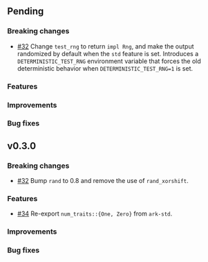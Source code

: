 ## Pending

### Breaking changes

- [\#32](https://github.com/arkworks-rs/utils/pull/32) Change `test_rng` to return `impl Rng`, and make the output randomized by default when the `std` feature is set. Introduces a `DETERMINISTIC_TEST_RNG` environment variable that forces the old deterministic behavior when `DETERMINISTIC_TEST_RNG=1` is set.

### Features

### Improvements

### Bug fixes

## v0.3.0

### Breaking changes

- [\#32](https://github.com/arkworks-rs/utils/pull/32) Bump `rand` to 0.8 and remove the use of `rand_xorshift`.

### Features

- [\#34](https://github.com/arkworks-rs/utils/pull/34) Re-export `num_traits::{One, Zero}` from `ark-std`.

### Improvements

### Bug fixes

